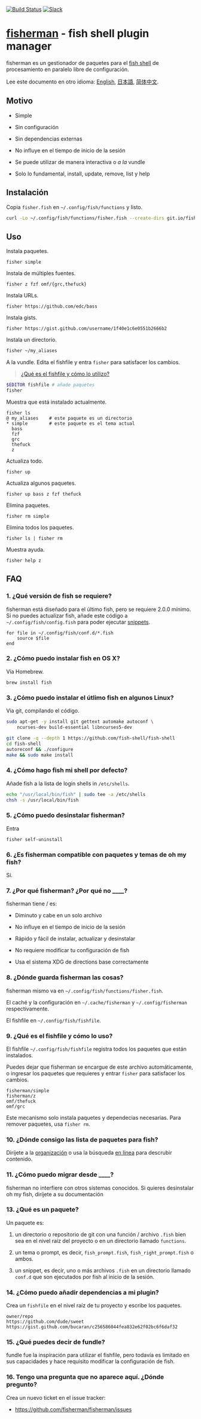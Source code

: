 [slack-link]: https://fisherman-wharf.herokuapp.com/
[slack-badge]: https://img.shields.io/badge/slack-join%20the%20chat-00B9FF.svg?style=flat-square
[travis-link]: https://travis-ci.org/fisherman/fisherman
[travis-badge]: https://img.shields.io/travis/fisherman/fisherman.svg?style=flat-square

[organización]: https://github.com/fisherman
[fish shell]: https://github.com/fish-shell/fish-shell
[fisherman]: http://fisherman.sh
[en línea]: http://fisherman.sh/#search

[English]: ../../README.md
[简体中文]: ../zh-CN
[日本語]: ../jp-JA

[![Build Status][travis-badge]][travis-link]
[![Slack][slack-badge]][slack-link]

# [fisherman] - fish shell plugin manager

fisherman es un gestionador de paquetes para el [fish shell] de procesamiento en paralelo libre de configuración.

Lee este documento en otro idioma: [English], [日本語], [简体中文].

## Motivo

* Simple

* Sin configuración

* Sin dependencias externas

* No influye en el tiempo de inicio de la sesión

* Se puede utilizar de manera interactiva o _a la_ vundle

* Solo lo fundamental, install, update, remove, list y help

## Instalación

Copia `fisher.fish` en `~/.config/fish/functions` y listo.

```sh
curl -Lo ~/.config/fish/functions/fisher.fish --create-dirs git.io/fisherman
```

## Uso

Instala paquetes.

```
fisher simple
```

Instala de múltiples fuentes.

```
fisher z fzf omf/{grc,thefuck}
```

Instala URLs.

```
fisher https://github.com/edc/bass
```

Instala gists.

```
fisher https://gist.github.com/username/1f40e1c6e0551b2666b2
```

Instala un directorio.

```sh
fisher ~/my_aliases
```

A la vundle. Edita el fishfile y entra `fisher` para satisfacer los cambios.

> [¿Qué es el fishfile y cómo lo utilizo?](#9-qué-es-el-fishfile-y-cómo-lo-uso)

```sh
$EDITOR fishfile # añade paquetes
fisher
```

Muestra que está instalado actualmente.

```
fisher ls
@ my_aliases    # este paquete es un directorio
* simple        # este paquete es el tema actual
  bass
  fzf
  grc
  thefuck
  z
```

Actualiza todo.

```
fisher up
```

Actualiza algunos paquetes.

```
fisher up bass z fzf thefuck
```

Elimina paquetes.

```
fisher rm simple
```

Elimina todos los paquetes.

```
fisher ls | fisher rm
```

Muestra ayuda.

```
fisher help z
```

## FAQ

### 1. ¿Qué versión de fish se requiere?

fisherman está diseñado para el último fish, pero se requiere 2.0.0 mínimo. Si no puedes actualizar fish, añade este código a `~/.config/fish/config.fish` para poder ejecutar [snippets](#13-qué-es-un-paquete).

```fish
for file in ~/.config/fish/conf.d/*.fish
    source $file
end
```

### 2. ¿Cómo puedo instalar fish en OS X?

Via Homebrew.

```
brew install fish
```

### 3. ¿Cómo puedo instalar el útlimo fish en algunos Linux?

Via git, compilando el código.

```sh
sudo apt-get -y install git gettext automake autoconf \
    ncurses-dev build-essential libncurses5-dev

git clone -q --depth 1 https://github.com/fish-shell/fish-shell
cd fish-shell
autoreconf && ./configure
make && sudo make install
```

### 4. ¿Cómo hago fish mi shell por defecto?

Añade fish a la lista de login shells in `/etc/shells`.

```sh
echo "/usr/local/bin/fish" | sudo tee -a /etc/shells
chsh -s /usr/local/bin/fish
```

### 5. ¿Cómo puedo desinstalar fisherman?

Entra

```fish
fisher self-uninstall
```

### 6. ¿Es fisherman compatible con paquetes y temas de oh my fish?

Sí.

### 7. ¿Por qué fisherman? ¿Por qué no ____?

fisherman tiene / es:

* Diminuto y cabe en un solo archivo

* No influye en el tiempo de inicio de la sesión

* Rápido y fácil de instalar, actualizar y desinstalar

* No requiere modificar tu configuración de fish

* Usa el sistema XDG de directions base correctamente

### 8. ¿Dónde guarda fisherman las cosas?

fisherman mismo va en `~/.config/fish/functions/fisher.fish`.

El caché y la configuración en `~/.cache/fisherman` y `~/.config/fisherman` respectivamente.

El fishfile en `~/.config/fish/fishfile`.

### 9. ¿Qué es el fishfile y cómo lo uso?

El fishfile `~/.config/fish/fishfile` registra todos los paquetes que están instalados.

Puedes dejar que fisherman se encargue de este archivo automáticamente, o ingresar los paquetes que requieres y entrar `fisher` para satisfacer los cambios.

```
fisherman/simple
fisherman/z
omf/thefuck
omf/grc
```

Este mecanismo solo instala paquetes y dependecias necesarias. Para remover paquetes, usa `fisher rm`.

### 10. ¿Dónde consigo las lista de paquetes para fish?

Diríjete a la [organización] o usa la búsqueda [en línea] para descrubir contenido.

### 11. ¿Cómo puedo migrar desde ____?

fisherman no interfiere con otros sistemas conocidos. Si quieres desinstalar oh my fish, diríjete a su documentación

### 13. ¿Qué es un paquete?

Un paquete es:

1. un directorio o repositorio de git con una función / archivo `.fish` bien sea en el nivel raíz del proyecto o en un directorio llamado `functions`.

2. un tema o prompt, es decir, `fish_prompt.fish`, `fish_right_prompt.fish` o ambos.

3. un snippet, es decir, uno o más archivos `.fish` en un directorio llamado `conf.d` que son ejecutados por fish al inicio de la sesión.

### 14. ¿Cómo puedo añadir dependencias a mi plugin?

Crea un `fishfile` en el nivel raíz de tu proyecto y escribe los paquetes.

```fish
owner/repo
https://github.com/dude/sweet
https://gist.github.com/bucaran/c256586044fea832e62f02bc6f6daf32
```

### 15. ¿Qué puedes decir de fundle?

fundle fue la inspiración para utilizar el fishfile, pero todavía es limitado en sus capacidades y hace requisito modificar la configuración de fish.

### 16. Tengo una pregunta que no aparece aquí. ¿Dónde pregunto?

Crea un nuevo ticket en el issue tracker:

* https://github.com/fisherman/fisherman/issues
